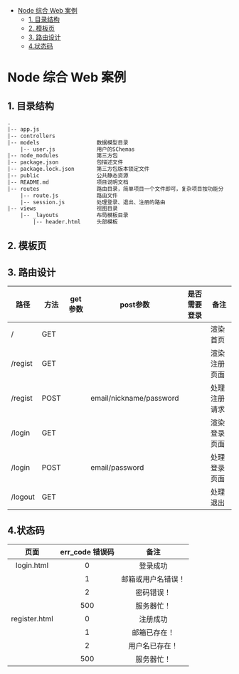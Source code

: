
<!-- TOC -->

- [Node 综合 Web 案例](#node-综合-web-案例)
    - [1. 目录结构](#1-目录结构)
    - [2. 模板页](#2-模板页)
    - [3. 路由设计](#3-路由设计)
    - [4.状态码](#4状态码)

<!-- /TOC -->

# Node 综合 Web 案例

## 1. 目录结构

```txt
.
|-- app.js
|-- controllers
|-- models					数据模型目录
	|-- user.js				用户的SChemas
|-- node_modules        	第三方包
|-- package.json        	包描述文件
|-- package.lock.json   	第三方包版本锁定文件
|-- public              	公共静态资源
|-- README.md           	项目说明文档
|-- routes              	路由目录，简单项目一个文件即可，复杂项目按功能分
	|-- route.js			路由文件
	|-- session.js			处理登录、退出、注册的路由
|-- views               	视图目录
	|-- _layouts			布局模板目录
		|-- header.html		头部模板
```

## 2. 模板页

## 3. 路由设计

| 路径      | 方法 | get参数 | post参数                | 是否需要登录 | 备注         |
| --------- | ---- | ------- | ----------------------- | ------------ | ------------ |
| /         | GET  |         |                         |              | 渲染首页     |
| /regist   | GET  |         |                         |              | 渲染注册页面 |
| /regist   | POST |         | email/nickname/password |              | 处理注册请求 |
| /login    | GET  |         |                         |              | 渲染登录页面 |
| /login    | POST |         | email/password          |              | 处理登录页面 |
| /logout | GET  |         |                         |              | 处理退出     |

## 4.状态码

|     页面      | err_code 错误码 |        备注        |
| :-----------: | :-------------: | :----------------: |
|  login.html   |        0        |      登录成功      |
|               |        1        | 邮箱或用户名错误！ |
|               |        2        |     密码错误！     |
|               |       500       |     服务器忙！     |
| register.html |        0        |      注册成功      |
|               |        1        |    邮箱已存在！    |
|               |        2        |   用户名已存在！   |
|               |       500       |     服务器忙！     |

